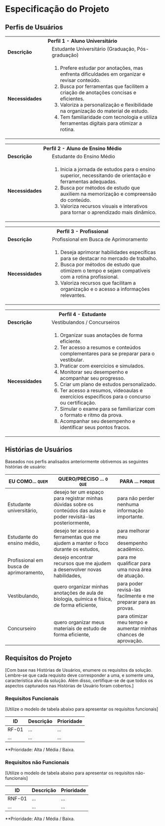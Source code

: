 # Especificação do Projeto

## Perfis de Usuários

<table>
<tbody>
<tr align=center>
<th colspan="2">Perfil 1 - Aluno Universitário </th>
</tr>
<tr>
<td width="150px"><b>Descrição</b></td>
<td width="600px">Estudante Universitário (Graduação, Pós-graduação)</td>
</tr>
<tr>
<td><b>Necessidades</b></td>
<td><ol><li>Prefere estudar por anotações, mas enfrenta dificuldades em organizar e revisar conteúdo.</li>
<li>Busca por ferramentas que facilitem a criação de anotações concisas e eficientes.</li>
<li>Valoriza a personalização e flexibilidade na organização do material de estudo.</li>
<li>Tem familiaridade com tecnologia e utiliza ferramentas digitais para otimizar a rotina.</li>
</ol></td>
</tr>
</tbody>
</table>

<table>
<tbody>
<tr align=center>
<th colspan="2">Perfil 2 - Aluno de Ensino Médio</th>
</tr>
<tr>
<td width="150px"><b>Descrição</b></td>
<td width="600px">Estudante do Ensino Médio</td>
</tr>
<tr>
<td><b>Necessidades</b></td>
<td><ol><li>Inicia a jornada de estudos para o ensino superior, necessitando de orientação e ferramentas adequadas.</li>
<li>Busca por métodos de estudo que auxiliem na memorização e compreensão do conteúdo.</li>
<li>Valoriza recursos visuais e interativos para tornar o aprendizado mais dinâmico.</li>
</ol></td>
</tr>
</tbody>
</table>

<table>
<tbody>
<tr align=center>
<th colspan="2">Perfil 3 - Profissional</th>
</tr>
<tr>
<td width="150px"><b>Descrição</b></td>
<td width="600px">Profissional em Busca de Aprimoramento</td>
</tr>
<tr>
<td><b>Necessidades</b></td>
<td><ol><li>Deseja aprimorar habilidades específicas para se destacar no mercado de trabalho.</li>
<li>Busca por métodos de estudo que otimizem o tempo e sejam compatíveis com a rotina profissional.</li>
<li>Valoriza recursos que facilitam a organização e o acesso a informações relevantes.</li>
</ol></td>
</tr>
</tbody>
</table>

<table>
<tbody>
<tr align=center>
<th colspan="2">Perfil 4 - Estudante</th>
</tr>
<tr>
<td width="150px"><b>Descrição</b></td>
<td width="600px">Vestibulandos / Concurseiros</td>
</tr>
<tr>
<td><b>Necessidades</b></td>
<td><ol><li>Organizar suas anotações de forma eficiente.</li>
<li>Ter acesso a resumos e conteúdos complementares para se preparar para o vestibular.</li>
<li>Praticar com exercícios e simulados.</li>
<li>Monitorar seu desempenho e acompanhar seu progresso.</li>
<li>Criar um plano de estudos personalizado.</li>
<li>Ter acesso a resumos, videoaulas e exercícios específicos para o concurso ou certificação.</li>
<li>Simular o exame para se familiarizar com o formato e ritmo da prova.</li>
<li>Acompanhar seu desempenho e identificar seus pontos fracos.</li>
</ol></td>
</tr>
</tbody>
</table>


## Histórias de Usuários

Baseados nos perfis analisados anteriormente obtivemos as seguintes histórias de usuário:

|EU COMO... `QUEM`   | QUERO/PRECISO ... `O QUE` |PARA ... `PORQUE`                 |
|--------------------|---------------------------|----------------------------------|
| Estudante universitário,| desejo ter um espaço para registrar minhas dúvidas sobre os conteúdos das aulas e poder revisitá-las posteriormente, | para não perder nenhuma informação importante.|
| Estudante do ensino médio, | desejo ter acesso a ferramentas que me ajudem a manter o foco durante os estudos, | para melhorar meu desempenho acadêmico.|
| Profissional em busca de aprimoramento, | desejo encontrar recursos que me ajudem a desenvolver novas habilidades, | para me qualificar para uma nova área de atuação.|
| Vestibulando,| quero organizar minhas anotações de aula de biologia, química e física, de forma eficiente, | para poder revisá-las facilmente e me preparar para as provas.|
| Concurseiro | quero organizar meus materiais de estudo de forma eficiente, | para otimizar meu tempo e aumentar minhas chances de aprovação.|

## Requisitos do Projeto

[Com base nas Histórias de Usuários, enumere os requisitos da solução. Lembre-se que cada requisito deve corresponder a uma, e somente uma, característica alvo da solução. Além disso, certifique-se de que todos os aspectos capturados nas Histórias de Usuário foram cobertos.]

### Requisitos Funcionais

[Utilize o modelo de tabela abaixo para apresentar os requisitos funcionais]

|ID    | Descrição                | Prioridade |
|-------|---------------------------------|----|
| RF-01 |  ...                    | ...   | 
|  ...  |  ...                    | ...   |

**Prioridade: Alta / Média / Baixa. 

### Requisitos não Funcionais

[Utilize o modelo de tabela abaixo para apresentar os requisitos não-funcionais]

|ID      | Descrição               |Prioridade |
|--------|-------------------------|----|
| RNF-01 |  ...                    | ...   | 
| ...    |  ...                    | ...   | 

**Prioridade: Alta / Média / Baixa. 

